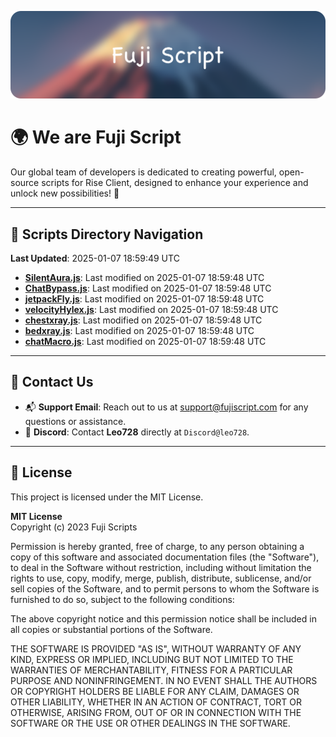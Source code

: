 ![Banner](.github/b.webp)

# 🌍 **We are Fuji Script**

Our global team of developers is dedicated to creating powerful, open-source scripts for Rise Client, designed to enhance your experience and unlock new possibilities! 🌟

---
<!-- SCRIPTS_NAVIGATION_START -->
## 📂 **Scripts Directory Navigation**

**Last Updated**: 2025-01-07 18:59:49 UTC

- **[SilentAura.js](scripts/SilentAura.js)**: Last modified on 2025-01-07 18:59:48 UTC
- **[ChatBypass.js](scripts/ChatBypass.js)**: Last modified on 2025-01-07 18:59:48 UTC
- **[jetpackFly.js](scripts/jetpackFly.js)**: Last modified on 2025-01-07 18:59:48 UTC
- **[velocityHylex.js](scripts/velocityHylex.js)**: Last modified on 2025-01-07 18:59:48 UTC
- **[chestxray.js](scripts/chestxray.js)**: Last modified on 2025-01-07 18:59:48 UTC
- **[bedxray.js](scripts/bedxray.js)**: Last modified on 2025-01-07 18:59:48 UTC
- **[chatMacro.js](scripts/chatMacro.js)**: Last modified on 2025-01-07 18:59:48 UTC

<!-- SCRIPTS_NAVIGATION_END -->

---

## 💬 **Contact Us**  
- 📬 **Support Email**: Reach out to us at [support@fujiscript.com](mailto:support@fujiscript.com) for any questions or assistance.  
- 💬 **Discord**: Contact **Leo728** directly at `Discord@leo728`.

---

## 📜 **License**

This project is licensed under the MIT License.  

**MIT License**  
Copyright (c) 2023 Fuji Scripts  

Permission is hereby granted, free of charge, to any person obtaining a copy of this software and associated documentation files (the "Software"), to deal in the Software without restriction, including without limitation the rights to use, copy, modify, merge, publish, distribute, sublicense, and/or sell copies of the Software, and to permit persons to whom the Software is furnished to do so, subject to the following conditions:  

The above copyright notice and this permission notice shall be included in all copies or substantial portions of the Software.  

THE SOFTWARE IS PROVIDED "AS IS", WITHOUT WARRANTY OF ANY KIND, EXPRESS OR IMPLIED, INCLUDING BUT NOT LIMITED TO THE WARRANTIES OF MERCHANTABILITY, FITNESS FOR A PARTICULAR PURPOSE AND NONINFRINGEMENT. IN NO EVENT SHALL THE AUTHORS OR COPYRIGHT HOLDERS BE LIABLE FOR ANY CLAIM, DAMAGES OR OTHER LIABILITY, WHETHER IN AN ACTION OF CONTRACT, TORT OR OTHERWISE, ARISING FROM, OUT OF OR IN CONNECTION WITH THE SOFTWARE OR THE USE OR OTHER DEALINGS IN THE SOFTWARE.  
